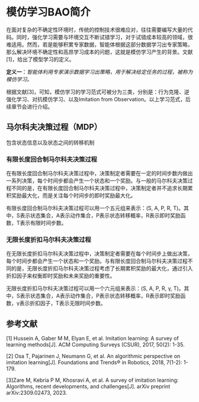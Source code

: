 # 模仿学习BAO简介

在面对复杂的不确定性环境时，传统的控制技术很难应对，往往需要编写大量的代码。同时，强化学习需要与环境交互不断试错学习，对于试错成本较高的领域，很难适用。然而，若是能够积累专家数据，智能体根据这部分数据学习出专家策略，那么解决环境不确定性和高昂学习成本的问题，这就是模仿学习产生的背景。文献[1]，给出了模型学习的定义。

**定义一**：*智能体利用专家演示数据学习出策略，用于解决给定任务的过程，被称为模仿学习。*

根据文献[3]，可知，模仿学习的学习范式可被分为三类，分别是：行为克隆、逆强化学习、对抗模仿学习、以及Imitation from Observation。以上学习范式，后续章节会进行介绍。

## 马尔科夫决策过程（MDP）

包含状态信息以及状态之间的转移机制

### 有限长度回合制马尔科夫决策过程

在有限长度回合制马尔科夫决策过程中，决策制定者需要在一定的时间步数内做出一系列决策，每个时间步都会产生一个状态和一个奖励。与一般的马尔科夫决策过程不同的是，在有限长度回合制马尔科夫决策过程中，决策制定者并不追求长期累积奖励最大化，而是关注每个时间步的即时奖励最大化。

有限长度回合制马尔科夫决策过程可以用一个五元组来表示：(S, A, P, R, T)。其中，S表示状态集合，A表示动作集合，P表示状态转移概率，R表示即时奖励函数，T表示有限时间步数。

### 无限长度折扣马尔科夫决策过程

在无限长度折扣马尔科夫决策过程中，决策制定者需要在每个时间步上做出决策，每个时间步都会产生一个状态和一个奖励。与有限长度回合制马尔科夫决策过程不同的是，无限长度折扣马尔科夫决策过程考虑了长期累积奖励的最大化，通过引入折扣因子来权衡即时奖励和未来奖励的重要性。

无限长度折扣马尔科夫决策过程可以用一个六元组来表示：(S, A, P, R, γ, T)。其中，S表示状态集合，A表示动作集合，P表示状态转移概率，R表示即时奖励函数，γ表示折扣因子，T表示无限时间步数。

## 参考文献

[1] Hussein A, Gaber M M, Elyan E, et al. Imitation learning: A survey of learning methods[J]. ACM Computing Surveys (CSUR), 2017, 50(2): 1-35.

[2] Osa T, Pajarinen J, Neumann G, et al. An algorithmic perspective on imitation learning[J]. Foundations and Trends® in Robotics, 2018, 7(1-2): 1-179.

[3]Zare M, Kebria P M, Khosravi A, et al. A survey of imitation learning: Algorithms, recent developments, and challenges[J]. arXiv preprint arXiv:2309.02473, 2023.

